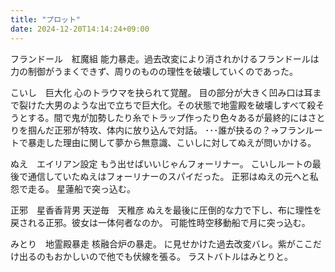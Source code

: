 ```yaml
---
title: "プロット"
date: 2024-12-20T14:14:24+09:00
---
```

フランドール　紅魔組
能力暴走。過去改変により消されかけるフランドールは力の制御がうまくできず、周りのものの理性を破壊していくのであった。

こいし　巨大化
心のトラウマを抉られて覚醒。
目の部分が大きく凹み口は耳まで裂けた大男のような出で立ちで巨大化。その状態で地霊殿を破壊しすべて殺そうとする。間で鬼が加勢したり糸でトラップ作ったり色々あるが最終的にはさとりを掴んだ正邪が特攻、体内に放り込んで対話。
･･･誰が抉るの？→フランルートで暴走した理由に関して夢から無意識、こいしに対してぬえが問いかける。

ぬえ　エイリアン設定
もう出せばいいじゃんフォーリナー。
こいしルートの最後で通信していたぬえはフォーリナーのスパイだった。
正邪はぬえの元へと私怨で走る。
星蓮船で突っ込む。

正邪　星香香背男
天逆毎　天稚彦
ぬえを最後に圧倒的な力で下し、布に理性を戻される正邪。彼女は一体何者なのか。
可能性時空移動船で月に突っ込む。

みとり　地霊殿暴走
核融合炉の暴走。
に見せかけた過去改変バレ。紫がここだけ出るのもおかしいので他でも伏線を張る。
ラストバトルはみとりと。
